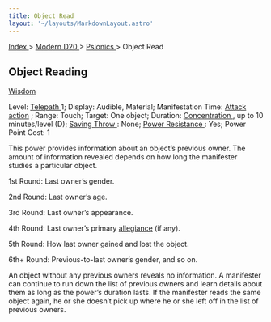 ```yaml
---
title: Object Read
layout: '~/layouts/MarkdownLayout.astro'
---
```


[ Index ](/) > [ Modern D20 ](/modern.d20.srd) > [ Psionics ](/modern.d20.srd/psionics) > Object Read

##  Object Reading

[ Wisdom ](/modern.d20.srd/basics/ability.scores)

Level: [ Telepath ](/modern.d20.srd/classes/advanced/telepath) 1; Display:
Audible, Material; Manifestation Time: [ Attack action](/modern.d20.srd/combat/attack.actions) ; Range: Touch; Target: One object;
Duration: [ Concentration ](/modern.d20.srd/skills/concentration) , up to 10
minutes/level (D); [ Saving Throw ](/modern.d20.srd/basics/saving.throws) :
None; [ Power Resistance ](/modern.d20.srd/special.abilities/power.resistance)
: Yes; Power Point Cost: 1

This power provides information about an object’s previous owner. The amount
of information revealed depends on how long the manifester studies a
particular object.

1st Round: Last owner’s gender.

2nd Round: Last owner’s age.

3rd Round: Last owner’s appearance.

4th Round: Last owner’s primary [ allegiance](/modern.d20.srd/basics/allegiances) (if any).

5th Round: How last owner gained and lost the object.

6th+ Round: Previous-to-last owner’s gender, and so on.

An object without any previous owners reveals no information. A manifester can
continue to run down the list of previous owners and learn details about them
as long as the power’s duration lasts. If the manifester reads the same object
again, he or she doesn’t pick up where he or she left off in the list of
previous owners.

